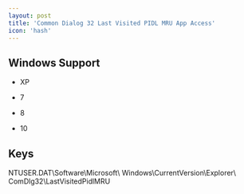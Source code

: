 ```yaml
---
layout: post
title: 'Common Dialog 32 Last Visited PIDL MRU App Access'
icon: 'hash'
---
```


## Windows Support

- XP

- 7

- 8

- 10



## Keys

NTUSER.DAT\Software\Microsoft\ Windows\CurrentVersion\Explorer\ ComDlg32\LastVisitedPidlMRU

